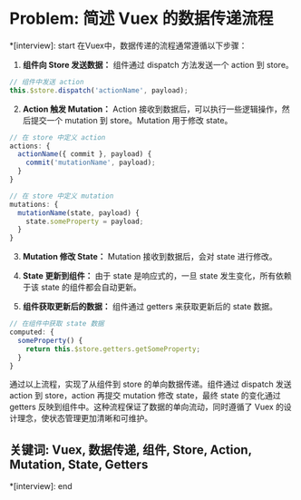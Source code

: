 # Problem: 简述 Vuex 的数据传递流程

*[interview]: start
在Vuex中，数据传递的流程通常遵循以下步骤：

1. **组件向 Store 发送数据：** 组件通过 dispatch 方法发送一个 action 到 store。

```javascript
// 组件中发送 action
this.$store.dispatch('actionName', payload);
```

2. **Action 触发 Mutation：** Action 接收到数据后，可以执行一些逻辑操作，然后提交一个 mutation 到 store。Mutation 用于修改 state。

```javascript
// 在 store 中定义 action
actions: {
  actionName({ commit }, payload) {
    commit('mutationName', payload);
  }
}

// 在 store 中定义 mutation
mutations: {
  mutationName(state, payload) {
    state.someProperty = payload;
  }
}
```

3. **Mutation 修改 State：** Mutation 接收到数据后，会对 state 进行修改。

4. **State 更新到组件：** 由于 state 是响应式的，一旦 state 发生变化，所有依赖于该 state 的组件都会自动更新。

5. **组件获取更新后的数据：** 组件通过 getters 来获取更新后的 state 数据。

```javascript
// 在组件中获取 state 数据
computed: {
  someProperty() {
    return this.$store.getters.getSomeProperty;
  }
}
```

通过以上流程，实现了从组件到 store 的单向数据传递。组件通过 dispatch 发送 action 到 store，action 再提交 mutation 修改 state，最终 state 的变化通过 getters 反映到组件中。这种流程保证了数据的单向流动，同时遵循了 Vuex 的设计理念，使状态管理更加清晰和可维护。

## 关键词: Vuex, 数据传递, 组件, Store, Action, Mutation, State, Getters
*[interview]: end
